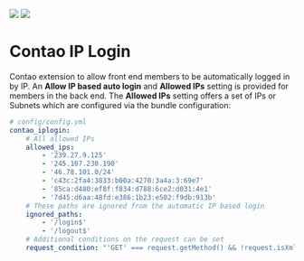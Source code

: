 [![](https://img.shields.io/packagist/v/inspiredminds/contao-ip-login.svg)](https://packagist.org/packages/inspiredminds/contao-ip-login)
[![](https://img.shields.io/packagist/dt/inspiredminds/contao-ip-login.svg)](https://packagist.org/packages/inspiredminds/contao-ip-login)

Contao IP Login
===================

Contao extension to allow front end members to be automatically logged in by IP.
An **Allow IP based auto login** and **Allowed IPs** setting is provided for members 
in the back end. The **Allowed IPs** setting offers a set of IPs or Subnets which are
configured via the bundle configuration:

```yml
# config/config.yml
contao_iplogin:
    # All allowed IPs
    allowed_ips:
        - '239.27.9.125'
        - '245.107.230.190'
        - '46.78.101.0/24'
        - 'c43c:2fa4:3833:b00a:4270:3a4a:3:69e7'
        - '85ca:d480:ef8f:f834:d788:6ce2:d031:4e1'
        - '7d45:d6aa:48fd:e386:1b23:e502:f9db:913b'
    # These paths are ignored from the automatic IP based login
    ignored_paths:
        - '/login$'
        - '/logout$'
    # Additional conditions on the request can be set
    request_condition: "'GET' === request.getMethod() && !request.isXmlHttpRequest()"
```

